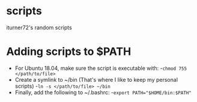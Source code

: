 # scripts
iturner72's random scripts

# Adding scripts to $PATH
* For Ubuntu 18.04, make sure the script is executable with:
    -`chmod 755 </path/to/file>`
* Create a symlink to ~/bin (That's where I like to keep my personal scripts)
    -`ln -s </path/to/file> ~/bin`
* Finally, add the following to ~/.bashrc:
    -`export PATH="$HOME/bin:$PATH"`

